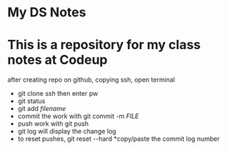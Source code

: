 # My DS Notes
# This is a repository for my class notes at Codeup

after creating repo on github, copying ssh, open terminal
- git clone *ssh* then enter pw
- git status
- git add *filename*
- commit the work with git commit -m *FILE*
- push work with git push
- git log will display the change log
- to reset pushes, git reset --hard *copy/paste the commit log number
